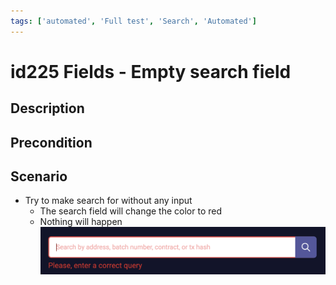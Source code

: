```yaml
---
tags: ['automated', 'Full test', 'Search', 'Automated']
---
```


# id225 Fields - Empty search field

## Description


## Precondition


## Scenario
- Try to make search for without any input
    - The search field will change the color to red
    - Nothing will happen
![id225](../../../static/img/Fields/id225.png)
